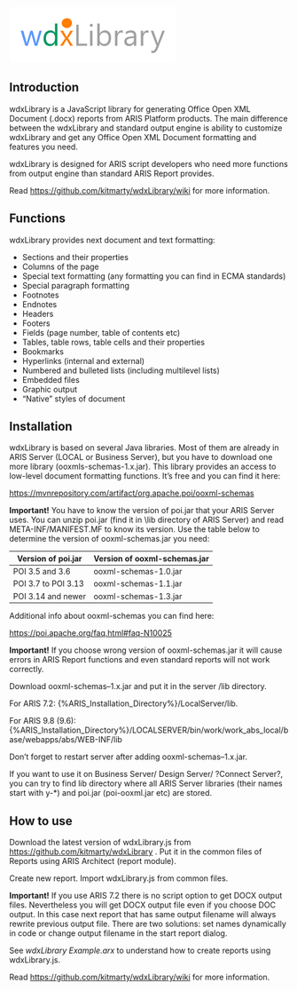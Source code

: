 ![image](/wdxLibrary.png)

## Introduction
wdxLibrary is a JavaScript library for generating Office Open XML Document (.docx) reports from ARIS Platform products. The main difference between the wdxLibrary and standard output engine is ability to customize wdxLibrary and get any Office Open XML Document formatting and features you need.

wdxLibrary is designed for ARIS script developers who need more functions from output engine than standard ARIS Report provides.

Read https://github.com/kitmarty/wdxLibrary/wiki for more information.

## Functions
wdxLibrary provides next document and text formatting:
* Sections and their properties
*	Columns of the page
*	Special text formatting (any formatting you can find in ECMA standards)
*	Special paragraph formatting
*	Footnotes
*	Endnotes
*	Headers
*	Footers
*	Fields (page number, table of contents etc)
*	Tables, table rows, table cells and their properties
*	Bookmarks
*	Hyperlinks (internal and external)
*	Numbered and bulleted lists (including multilevel lists)
*	Embedded files
*	Graphic output
*	“Native” styles of document

## Installation
wdxLibrary is based on several Java libraries. Most of them are already in ARIS Server (LOCAL or Business Server), but you have to download one more library (ooxmls-schemas-1.x.jar). This library provides an access to low-level document formatting functions. It’s free and you can find it here:

https://mvnrepository.com/artifact/org.apache.poi/ooxml-schemas

**Important!** You have to know the version of poi.jar that your ARIS Server uses. You can unzip poi.jar (find it in \lib directory of ARIS Server) and read META-INF/MANIFEST.MF to know its version. Use the table below to determine the version of ooxml-schemas.jar you need:

Version of poi.jar|Version of ooxml-schemas.jar
------------------|----------------------------
POI 3.5 and 3.6   |ooxml-schemas-1.0.jar
POI 3.7 to POI 3.13|ooxml-schemas-1.1.jar
POI 3.14 and newer|ooxml-schemas-1.3.jar

Additional info about ooxml-schemas you can find here:

https://poi.apache.org/faq.html#faq-N10025

**Important!** If you choose wrong version of ooxml-schemas.jar it will cause errors in ARIS Report functions and even standard reports will not work correctly.

Download ooxml-schemas–1.x.jar and put it in the server /lib directory.

For ARIS 7.2: {%ARIS_Installation_Directory%}/LocalServer/lib.

For ARIS 9.8 (9.6): {%ARIS_Installation_Directory%}/LOCALSERVER/bin/work/work_abs_local/base/webapps/abs/WEB-INF/lib

Don’t forget to restart server after adding ooxml-schemas–1.x.jar.

If you want to use it on Business Server/ Design Server/ ?Connect Server?, you can try to find lib directory where all ARIS Server libraries  (their names start with y-*) and poi.jar (poi-ooxml.jar etc) are stored.

## How to use

Download the latest version of wdxLibrary.js from https://github.com/kitmarty/wdxLibrary . Put it in the common files of Reports using ARIS Architect (report module).

Create new report. Import wdxLibrary.js from common files.

**Important!** If you use ARIS 7.2 there is no script option to get DOCX output files. Nevertheless you will get DOCX output file even if you choose DOC output. In this case next report that has same output filename will always rewrite previous output file. There are two solutions: set names dynamically in code or change output filename in the start report dialog.

See _wdxLibrary Example.arx_ to understand how to create reports using wdxLibrary.js.

Read https://github.com/kitmarty/wdxLibrary/wiki for more information.
